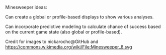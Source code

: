 Minesweeper ideas:

Can create a global or profile-based displays to show various analyses.

Can incorporate predictive modeling to calculate chance of success based on the current game state (also global or profile-based).

Credit for images to nickarocho@GitHub and https://commons.wikimedia.org/wiki/File:Minesweeper_8.svg
